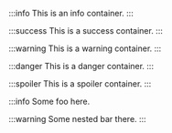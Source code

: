 
:::info
This is an info container.
:::

:::success
This is a success container.
:::

:::warning
This is a warning container.
:::

:::danger
This is a danger container.
:::

:::spoiler
This is a spoiler container.
:::

:::info
Some foo here.

:::warning
Some nested bar there.
:::

